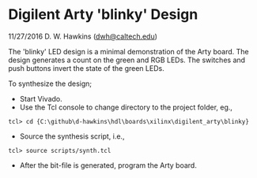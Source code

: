 # Digilent Arty 'blinky' Design

11/27/2016 D. W. Hawkins (dwh@caltech.edu)

The 'blinky' LED design is a minimal demonstration of the Arty board.
The design generates a count on the green and RGB LEDs. The switches and
push buttons invert the state of the green LEDs.

To synthesize the design;

* Start Vivado.
* Use the Tcl console to change directory to the project folder, eg.,
~~~~
tcl> cd {C:\github\d-hawkins\hdl\boards\xilinx\digilent_arty\blinky}
~~~~
* Source the synthesis script, i.e.,
~~~~
tcl> source scripts/synth.tcl
~~~~
* After the bit-file is generated, program the Arty board.
